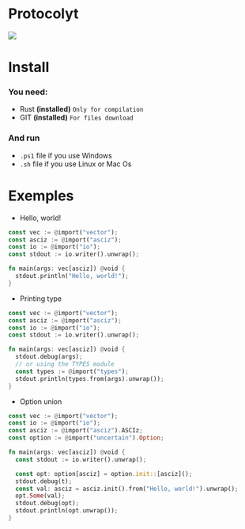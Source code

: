 # Protocolyt

![](https://imgur.com/7J6IpPC.png)

# Install
### You need:
- Rust **(installed)** `Only for compilation`
- GIT **(installed)** `For files download`

### And run
- `.ps1` file if you use Windows
- `.sh` file if you use Linux or Mac Os

# Exemples
- Hello, world!
```rust
const vec := @import("vector");
const asciz := @import("asciz");
const io := @import("io");
const stdout := io.writer().unwrap();

fn main(args: vec[asciz]) @void {
  stdout.println("Hello, world!");
}
```

- Printing type
```rust
const vec := @import("vector");
const asciz := @import("asciz");
const io := @import("io");
const stdout := io.writer().unwrap();

fn main(args: vec[asciz]) @void {
  stdout.debug(args);
  // or using the TYPES module
  const types := @import("types");
  stdout.println(types.from(args).unwrap());
}
```

- Option union
```rust
const vec := @import("vector");
const io := @import("io");
const asciz := @import("asciz").ASCIz;
const option := @import("uncertain").Option;

fn main(args: vec[asciz]) @void {
  const stdout := io.writer().unwrap();

  const opt: option[asciz] = option.init::[asciz]();
  stdout.debug(t);
  const val: asciz = asciz.init().from("Hello, world!").unwrap();
  opt.Some(val);
  stdout.debug(opt);
  stdout.println(opt.unwrap());
}
```